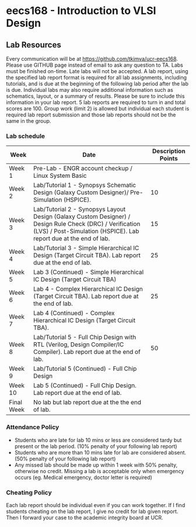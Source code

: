 # eecs168 - Introduction to VLSI Design

## Lab Resources

Every communication will be at https://github.com/tkimva/ucr-eecs168. Please use GITHUB page instead of email to ask any question to TA. Labs must be finished on-time. Late labs will not be accepted. A lab report, using the specified lab report format is required for all lab assignments, including tutorials, and is due at the beginning of the following lab period after the lab is due. Individual labs may also require additional information such as schematics, layout, or a summary of results. Please be sure to include this information in your lab report. 5 lab reports are required to turn in and total scores are 100. Group work (limit 2) is allowed but individual each student is required lab report submission and those lab reports should not be the same in the group.

### Lab schedule

| Week | Date | Description	Points |
| ---- | ---- | ------------------ |
| Week 1	|	Pre-Lab - ENGR account checkup / Linux System Basic	| |
| Week 2	| Lab/Tutorial 1 - Synopsys Schematic Design (Galaxy Custom Designer)/ Pre-Simulation (HSPICE).	|10|
| Week 3	| Lab/Tutorial 2 - Synopsys Layout Design (Galaxy Custom Designer) / Design Rule Check (DRC) / Verification (LVS) / Post-Simulation (HSPICE). Lab report due at the end of lab. | 15 |
|Week 4		 | Lab/Tutorial 3 - Simple Hierarchical IC Design (Target Circuit TBA). Lab report due at the end of lab.	| 25 |
|Week 5		| Lab 3 (Continued) - Simple Hierarchical IC Design (Target Circuit TBA)	| |
|Week 6	  | Lab 4 - Complex Hierarchical IC Design (Target Circuit TBA). Lab report due at the end of lab.	| 25 |
|Week 7		| Lab 4 (Continued) - Complex Hierarchical IC Design (Target Circuit TBA).	| |
|Week 8		| Lab/Tutorial 5 - Full Chip Design with RTL (Verilog, Design Compiler/IC Compiler). Lab report due at the end of lab.	| 50 |
|Week 9		|Lab/Tutorial 5 (Continued) - Full Chip Design	|    |
|Week 10	|	Lab 5 (Continued) - Full Chip Design. Lab report due at the end of lab.	|    |
|Final Week | No lab but lab report due at the the end of lab. |    |

### Attendance Policy

- Students who are late for lab 10 mins or less are considered tardy but present or the lab period. (10% penalty of your following lab report)
- Students who are more than 10 mins late for lab are considered absent. (50% penalty of your following lab report)
- Any missed lab should be made up within 1 week with 50% penalty, otherwise no credit. Missing a lab is acceptable only when emergency occurs (eg. Medical emergency, doctor letter is required)

### Cheating Policy

Each lab report should be individual even if you can work together. If I find students cheating on the lab report, I give no credit for lab given report. Then I forward your case to the academic integrity board at UCR.
